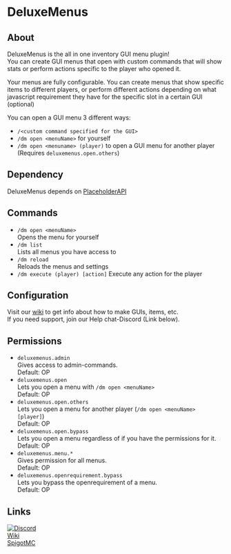 # DeluxeMenus
## About
DeluxeMenus is the all in one inventory GUI menu plugin!  
You can create GUI menus that open with custom commands that will show stats or perform actions specific to the player who opened it.

Your menus are fully configurable. You can create menus that show specific items to different players, or perform different actions depending on what javascript requirement they have for the specific slot in a certain GUI (optional)

You can open a GUI menu 3 different ways:
* `/<custom command specified for the GUI>`
* `/dm open <menuName>` for yourself
* `/dm open <menuname> (player)` to open a GUI menu for another player (Requires `deluxemenus.open.others`)

## Dependency
DeluxeMenus depends on [PlaceholderAPI](https://www.spigotmc.org/resources/placeholderapi.6245/)

## Commands
* `/dm open <menuName>`  
Opens the menu <menuName> for yourself  
* `/dm list`  
Lists all menus you have access to  
* `/dm reload`  
Reloads the menus and settings
* `/dm execute (player) [action]`
Execute any action for the player

## Configuration
Visit our [wiki](https://wiki.helpch.at/clips-plugins/deluxemenusi) to get info about how to make GUIs, items, etc.  
If you need support, join our Help chat-Discord (Link below).

## Permissions
* `deluxemenus.admin`  
Gives access to admin-commands.  
Default: OP
* `deluxemenus.open`  
Lets you open a menu with `/dm open <menuName>`  
Default: OP
* `deluxemenus.open.others`  
Lets you open a menu for another player (`/dm open <menuName> [player]`)  
Default: OP
* `deluxemenus.open.bypass`  
Lets you open a menu regardless of if you have the permissions for it.  
Default: OP
* `deluxemenus.menu.*`  
Gives permission for all menus.  
Default: OP
* `deluxemenus.openrequirement.bypass`  
Lets you bypass the openrequirement of a menu.  
Default: OP

## Links
<a href="https://discord.gg/FtArYRQ" target="_blank"><img src="https://discordapp.com/api/guilds/164280494874165248/embed.png" alt="Discord"></a>  
[Wiki](https://wiki.helpch.at/clips-plugins/deluxemenus)  
[SpigotMC](https://www.spigotmc.org/resources/deluxemenus.11734/)

